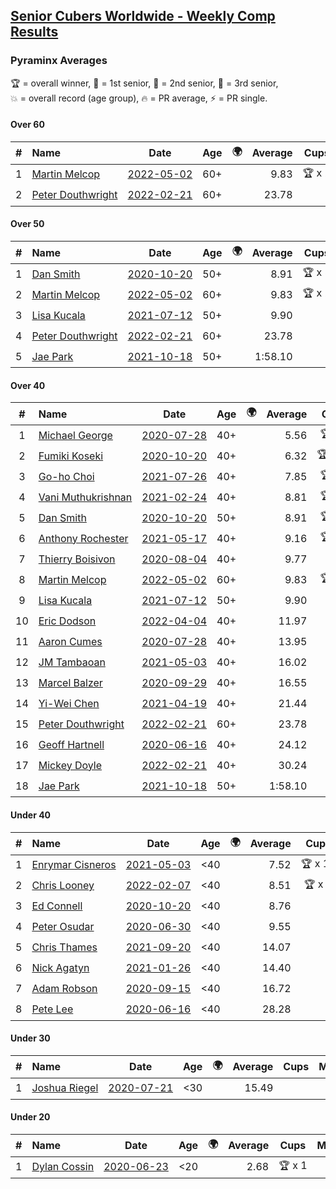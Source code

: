 <style>table {white-space: nowrap;}</style>
<link rel="stylesheet" type="text/css" href="/scw-comp/css/flags.css" />

## [Senior Cubers Worldwide - Weekly Comp Results](/scw-comp/results/)
### Pyraminx Averages

<span style="white-space: nowrap;">🏆 = overall winner</span>, <span style="white-space: nowrap;">🥇 = 1st senior</span>, <span style="white-space: nowrap;">🥈 = 2nd senior</span>, <span style="white-space: nowrap;">🥉 = 3rd senior</span>, <span style="white-space: nowrap;">💥 = overall record (age group)</span>, <span style="white-space: nowrap;">🔥 = PR average</span>, <span style="white-space: nowrap;">⚡ = PR single</span>.

#### Over 60

| # | Name | Date | Age | 🌍 | Average | Cups | Medals | Achievements | Video |
| :--: | :-- | :--: | :--: | :--: | --: | :--: | :-- | :-- | :-- |
| 1 | [Martin Melcop](../../persons/martin_melcop/pyram.md) | [2022-05-02](../../results/2022-05-02/pyram.md) | 60+ | <i class="flag flag-BR" /> | 9.83 | 🏆 x 2 | 🥇 x 5, 🥈 x 2 | 💥 x 6, 🔥 x 6, ⚡ x 5 | [Desktop](https://www.facebook.com/100000468058820/videos/684739582749304) / [Mobile](https://m.facebook.com/100000468058820/videos/684739582749304) |
| 2 | [Peter Douthwright](../../persons/peter_douthwright/pyram.md) | [2022-02-21](../../results/2022-02-21/pyram.md) | 60+ | <i class="flag flag-CA" /> | 23.78 |  |  | 🔥 x 1, ⚡ x 1 | [Desktop](https://www.facebook.com/622712395/videos/pcb.2888932434585988/324735493034153) / [Mobile](https://m.facebook.com/622712395/videos/pcb.2888932434585988/324735493034153) |

#### Over 50

| # | Name | Date | Age | 🌍 | Average | Cups | Medals | Achievements | Video |
| :--: | :-- | :--: | :--: | :--: | --: | :--: | :-- | :-- | :-- |
| 1 | [Dan Smith](../../persons/dan_smith/pyram.md) | [2020-10-20](../../results/2020-10-20/pyram.md) | 50+ | <i class="flag flag-US" /> | 8.91 | 🏆 x 5 | 🥇 x 18, 🥈 x 46, 🥉 x 6 | 💥 x 6, 🔥 x 4, ⚡ x 3 | [Desktop](https://www.facebook.com/events/3475733505840328/permalink/3494636780616667) / [Mobile](https://m.facebook.com/events/3475733505840328?view=permalink&id=3494636780616667) |
| 2 | [Martin Melcop](../../persons/martin_melcop/pyram.md) | [2022-05-02](../../results/2022-05-02/pyram.md) | 60+ | <i class="flag flag-BR" /> | 9.83 | 🏆 x 2 | 🥇 x 5, 🥈 x 2 | 💥 x 6, 🔥 x 6, ⚡ x 5 | [Desktop](https://www.facebook.com/100000468058820/videos/684739582749304) / [Mobile](https://m.facebook.com/100000468058820/videos/684739582749304) |
| 3 | [Lisa Kucala](../../persons/lisa_kucala/pyram.md) | [2021-07-12](../../results/2021-07-12/pyram.md) | 50+ | <i class="flag flag-US" /> | 9.90 |  | 🥇 x 6, 🥈 x 9, 🥉 x 23 | 🔥 x 6, ⚡ x 7 | [Desktop](https://www.facebook.com/events/853178815336395/permalink/860035184650758) / [Mobile](https://m.facebook.com/events/853178815336395?view=permalink&id=860035184650758) |
| 4 | [Peter Douthwright](../../persons/peter_douthwright/pyram.md) | [2022-02-21](../../results/2022-02-21/pyram.md) | 60+ | <i class="flag flag-CA" /> | 23.78 |  |  | 🔥 x 1, ⚡ x 1 | [Desktop](https://www.facebook.com/622712395/videos/pcb.2888932434585988/324735493034153) / [Mobile](https://m.facebook.com/622712395/videos/pcb.2888932434585988/324735493034153) |
| 5 | [Jae Park](../../persons/jae_park/pyram.md) | [2021-10-18](../../results/2021-10-18/pyram.md) | 50+ | <i class="flag flag-US" /> | 1:58.10 |  | 🥉 x 1 | 🔥 x 1, ⚡ x 1 | [Desktop](https://www.facebook.com/events/625257752191369/permalink/632660644784413) / [Mobile](https://m.facebook.com/events/625257752191369?view=permalink&id=632660644784413) |

#### Over 40

| # | Name | Date | Age | 🌍 | Average | Cups | Medals | Achievements | Video |
| :--: | :-- | :--: | :--: | :--: | --: | :--: | :-- | :-- | :-- |
| 1 | [Michael George](../../persons/michael_george/pyram.md) | [2020-07-28](../../results/2020-07-28/pyram.md) | 40+ | <i class="flag flag-GB" /> | 5.56 | 🏆 x 9 | 🥇 x 10 | 💥 x 3, 🔥 x 3, ⚡ x 2 | [Desktop](https://www.facebook.com/michael.george.545/videos/10214080089276595) / [Mobile](https://m.facebook.com/michael.george.545/videos/10214080089276595) |
| 2 | [Fumiki Koseki](../../persons/fumiki_koseki/pyram.md) | [2020-10-20](../../results/2020-10-20/pyram.md) | 40+ | <i class="flag flag-JP" /> | 6.32 | 🏆 x 24 | 🥇 x 24 | 💥 x 2, 🔥 x 5, ⚡ x 5 | [Desktop](https://www.facebook.com/events/3475733505840328/permalink/3494835703930108) / [Mobile](https://m.facebook.com/events/3475733505840328?view=permalink&id=3494835703930108) |
| 3 | [Go-ho Choi](../../persons/go_ho_choi/pyram.md) | [2021-07-26](../../results/2021-07-26/pyram.md) | 40+ | <i class="flag flag-KR" /> | 7.85 | 🏆 x 1 | 🥇 x 1 | 🔥 x 1, ⚡ x 1 | [Desktop](https://www.facebook.com/events/5895704557137692/permalink/5963588683682612) / [Mobile](https://m.facebook.com/events/5895704557137692?view=permalink&id=5963588683682612) |
| 4 | [Vani Muthukrishnan](../../persons/vani_muthukrishnan/pyram.md) | [2021-02-24](../../results/2021-02-24/pyram.md) | 40+ | <i class="flag flag-IN" /> | 8.81 | 🏆 x 1 | 🥇 x 2, 🥈 x 1 | 🔥 x 2, ⚡ x 2 | [Desktop](https://www.facebook.com/events/699856724029067/permalink/704807410200665) / [Mobile](https://m.facebook.com/events/699856724029067?view=permalink&id=704807410200665) |
| 5 | [Dan Smith](../../persons/dan_smith/pyram.md) | [2020-10-20](../../results/2020-10-20/pyram.md) | 50+ | <i class="flag flag-US" /> | 8.91 | 🏆 x 5 | 🥇 x 18, 🥈 x 46, 🥉 x 6 | 💥 x 6, 🔥 x 4, ⚡ x 3 | [Desktop](https://www.facebook.com/events/3475733505840328/permalink/3494636780616667) / [Mobile](https://m.facebook.com/events/3475733505840328?view=permalink&id=3494636780616667) |
| 6 | [Anthony Rochester](../../persons/anthony_rochester/pyram.md) | [2021-05-17](../../results/2021-05-17/pyram.md) | 40+ | <i class="flag flag-AU" /> | 9.16 | 🏆 x 2 | 🥇 x 4, 🥈 x 3, 🥉 x 1 | 🔥 x 5, ⚡ x 6 | [Desktop](https://www.facebook.com/events/200054195285035/permalink/201412115149243) / [Mobile](https://m.facebook.com/events/200054195285035?view=permalink&id=201412115149243) |
| 7 | [Thierry Boisivon](../../persons/thierry_boisivon/pyram.md) | [2020-08-04](../../results/2020-08-04/pyram.md) | 40+ | <i class="flag flag-FR" /> | 9.77 |  | 🥈 x 1 | 🔥 x 1, ⚡ x 1 | [Desktop](https://www.facebook.com/events/1546469592197852/permalink/1547561085422036) / [Mobile](https://m.facebook.com/events/1546469592197852?view=permalink&id=1547561085422036) |
| 8 | [Martin Melcop](../../persons/martin_melcop/pyram.md) | [2022-05-02](../../results/2022-05-02/pyram.md) | 60+ | <i class="flag flag-BR" /> | 9.83 | 🏆 x 2 | 🥇 x 5, 🥈 x 2 | 💥 x 6, 🔥 x 6, ⚡ x 5 | [Desktop](https://www.facebook.com/100000468058820/videos/684739582749304) / [Mobile](https://m.facebook.com/100000468058820/videos/684739582749304) |
| 9 | [Lisa Kucala](../../persons/lisa_kucala/pyram.md) | [2021-07-12](../../results/2021-07-12/pyram.md) | 50+ | <i class="flag flag-US" /> | 9.90 |  | 🥇 x 6, 🥈 x 9, 🥉 x 23 | 🔥 x 6, ⚡ x 7 | [Desktop](https://www.facebook.com/events/853178815336395/permalink/860035184650758) / [Mobile](https://m.facebook.com/events/853178815336395?view=permalink&id=860035184650758) |
| 10 | [Eric Dodson](../../persons/eric_dodson/pyram.md) | [2022-04-04](../../results/2022-04-04/pyram.md) | 40+ | <i class="flag flag-US" /> | 11.97 |  | 🥈 x 1, 🥉 x 5 | 🔥 x 7, ⚡ x 5 | [Desktop](https://www.facebook.com/events/1171138513621623/permalink/1179764546092353) / [Mobile](https://m.facebook.com/events/1171138513621623?view=permalink&id=1179764546092353) |
| 11 | [Aaron Cumes](../../persons/aaron_cumes/pyram.md) | [2020-07-28](../../results/2020-07-28/pyram.md) | 40+ | <i class="flag flag-GB" /> | 13.95 |  | 🥈 x 1, 🥉 x 5 | 🔥 x 2, ⚡ x 4 | [Desktop](https://www.facebook.com/events/610415706564720/permalink/610971593175798) / [Mobile](https://m.facebook.com/events/610415706564720?view=permalink&id=610971593175798) |
| 12 | [JM Tambaoan](../../persons/jm_tambaoan/pyram.md) | [2021-05-03](../../results/2021-05-03/pyram.md) | 40+ | <i class="flag flag-PH" /> | 16.02 |  | 🥉 x 7 | 🔥 x 2, ⚡ x 3 | [Desktop](https://www.facebook.com/events/1091923434665777/permalink/1097153047476149) / [Mobile](https://m.facebook.com/events/1091923434665777?view=permalink&id=1097153047476149) |
| 13 | [Marcel Balzer](../../persons/marcel_balzer/pyram.md) | [2020-09-29](../../results/2020-09-29/pyram.md) | 40+ | <i class="flag flag-DE" /> | 16.55 |  | 🥉 x 3 | 🔥 x 4, ⚡ x 3 | [Desktop](https://www.facebook.com/marcel.balzer.9216/videos/10160463717057516) / [Mobile](https://m.facebook.com/marcel.balzer.9216/videos/10160463717057516) |
| 14 | [Yi-Wei Chen](../../persons/yi_wei_chen/pyram.md) | [2021-04-19](../../results/2021-04-19/pyram.md) | 40+ | <i class="flag flag-TW" /> | 21.44 |  |  | 🔥 x 1, ⚡ x 1 | [Desktop](https://www.facebook.com/events/455121419077355/permalink/461695675086596) / [Mobile](https://m.facebook.com/events/455121419077355?view=permalink&id=461695675086596) |
| 15 | [Peter Douthwright](../../persons/peter_douthwright/pyram.md) | [2022-02-21](../../results/2022-02-21/pyram.md) | 60+ | <i class="flag flag-CA" /> | 23.78 |  |  | 🔥 x 1, ⚡ x 1 | [Desktop](https://www.facebook.com/622712395/videos/pcb.2888932434585988/324735493034153) / [Mobile](https://m.facebook.com/622712395/videos/pcb.2888932434585988/324735493034153) |
| 16 | [Geoff Hartnell](../../persons/geoff_hartnell/pyram.md) | [2020-06-16](../../results/2020-06-16/pyram.md) | 40+ | <i class="flag flag-GB" /> | 24.12 |  |  | 🔥 x 1, ⚡ x 1 | [Desktop](https://www.facebook.com/events/296087658445428/permalink/296203821767145) / [Mobile](https://m.facebook.com/events/296087658445428?view=permalink&id=296203821767145) |
| 17 | [Mickey Doyle](../../persons/mickey_doyle/pyram.md) | [2022-02-21](../../results/2022-02-21/pyram.md) | 40+ | <i class="flag flag-US" /> | 30.24 |  |  | 🔥 x 1, ⚡ x 2 | [Desktop](https://www.facebook.com/events/283377510532834/permalink/291748173029101) / [Mobile](https://m.facebook.com/events/283377510532834?view=permalink&id=291748173029101) |
| 18 | [Jae Park](../../persons/jae_park/pyram.md) | [2021-10-18](../../results/2021-10-18/pyram.md) | 50+ | <i class="flag flag-US" /> | 1:58.10 |  | 🥉 x 1 | 🔥 x 1, ⚡ x 1 | [Desktop](https://www.facebook.com/events/625257752191369/permalink/632660644784413) / [Mobile](https://m.facebook.com/events/625257752191369?view=permalink&id=632660644784413) |

#### Under 40

| # | Name | Date | Age | 🌍 | Average | Cups | Medals | Achievements | Video |
| :--: | :-- | :--: | :--: | :--: | --: | :--: | :-- | :-- | :-- |
| 1 | [Enrymar Cisneros](../../persons/enrymar_cisneros/pyram.md) | [2021-05-03](../../results/2021-05-03/pyram.md) | <40 | <i class="flag flag-VE" /> | 7.52 | 🏆 x 19 |  | 🔥 x 2, ⚡ x 1 | [Desktop](https://www.facebook.com/events/1091923434665777/permalink/1099957570529030) / [Mobile](https://m.facebook.com/events/1091923434665777?view=permalink&id=1099957570529030) |
| 2 | [Chris Looney](../../persons/chris_looney/pyram.md) | [2022-02-07](../../results/2022-02-07/pyram.md) | <40 | <i class="flag flag-US" /> | 8.51 | 🏆 x 6 |  | 💥 x 1, 🔥 x 4, ⚡ x 4 | [Desktop](https://www.facebook.com/chris.looney/videos/1213468396148792) / [Mobile](https://m.facebook.com/chris.looney/videos/1213468396148792) |
| 3 | [Ed Connell](../../persons/ed_connell/pyram.md) | [2020-10-20](../../results/2020-10-20/pyram.md) | <40 | <i class="flag flag-IE" /> | 8.76 |  |  | 🔥 x 7, ⚡ x 8 | [Desktop](https://www.facebook.com/events/3475733505840328/permalink/3489320564481622) / [Mobile](https://m.facebook.com/events/3475733505840328?view=permalink&id=3489320564481622) |
| 4 | [Peter Osudar](../../persons/peter_osudar/pyram.md) | [2020-06-30](../../results/2020-06-30/pyram.md) | <40 | <i class="flag flag-CA" /> | 9.55 |  |  | 🔥 x 1, ⚡ x 1 | [Desktop](https://www.facebook.com/events/1716512181834525/permalink/1716699911815752) / [Mobile](https://m.facebook.com/events/1716512181834525?view=permalink&id=1716699911815752) |
| 5 | [Chris Thames](../../persons/chris_thames/pyram.md) | [2021-09-20](../../results/2021-09-20/pyram.md) | <40 | <i class="flag flag-US" /> | 14.07 |  |  | 🔥 x 6, ⚡ x 7 | [Desktop](https://www.facebook.com/events/374286267681717/permalink/378257063951304) / [Mobile](https://m.facebook.com/events/374286267681717?view=permalink&id=378257063951304) |
| 6 | [Nick Agatyn](../../persons/nick_agatyn/pyram.md) | [2021-01-26](../../results/2021-01-26/pyram.md) | <40 | <i class="flag flag-AU" /> | 14.40 |  |  | 🔥 x 3, ⚡ x 3 | [Desktop](https://www.facebook.com/757743227/videos/10160923497553228) / [Mobile](https://m.facebook.com/757743227/videos/10160923497553228) |
| 7 | [Adam Robson](../../persons/adam_robson/pyram.md) | [2020-09-15](../../results/2020-09-15/pyram.md) | <40 | <i class="flag flag-GB" /> | 16.72 |  |  | 🔥 x 2, ⚡ x 3 | [Desktop](https://www.facebook.com/100005428097972/videos/1470007843190138) / [Mobile](https://m.facebook.com/100005428097972/videos/1470007843190138) |
| 8 | [Pete Lee](../../persons/pete_lee/pyram.md) | [2020-06-16](../../results/2020-06-16/pyram.md) | <40 | <i class="flag flag-GB" /> | 28.28 |  |  | 🔥 x 1, ⚡ x 2 | [Desktop](https://www.facebook.com/events/296087658445428/permalink/299520834768777) / [Mobile](https://m.facebook.com/events/296087658445428?view=permalink&id=299520834768777) |

#### Under 30

| # | Name | Date | Age | 🌍 | Average | Cups | Medals | Achievements | Video |
| :--: | :-- | :--: | :--: | :--: | --: | :--: | :-- | :-- | :-- |
| 1 | [Joshua Riegel](../../persons/joshua_riegel/pyram.md) | [2020-07-21](../../results/2020-07-21/pyram.md) | <30 | <i class="flag flag-US" /> | 15.49 |  |  | 🔥 x 4, ⚡ x 2 | [Desktop](https://www.facebook.com/events/560843031255896/permalink/564304057576460) / [Mobile](https://m.facebook.com/events/560843031255896?view=permalink&id=564304057576460) |

#### Under 20

| # | Name | Date | Age | 🌍 | Average | Cups | Medals | Achievements | Video |
| :--: | :-- | :--: | :--: | :--: | --: | :--: | :-- | :-- | :-- |
| 1 | [Dylan Cossin](../../persons/dylan_cossin/pyram.md) | [2020-06-23](../../results/2020-06-23/pyram.md) | <20 | <i class="flag flag-US" /> | 2.68 | 🏆 x 1 |  | 💥 x 1, 🔥 x 1, ⚡ x 1 | [Desktop](https://www.facebook.com/dylan.andrew1/videos/3097979393620158) / [Mobile](https://m.facebook.com/dylan.andrew1/videos/3097979393620158) |


<!-- Global site tag (gtag.js) - Google Analytics -->
<script async src="https://www.googletagmanager.com/gtag/js?id=UA-86348435-3"></script>
<script>window.dataLayer = window.dataLayer || []; function gtag() {dataLayer.push(arguments);} gtag('js', new Date()); gtag('config', 'UA-86348435-3');</script>
